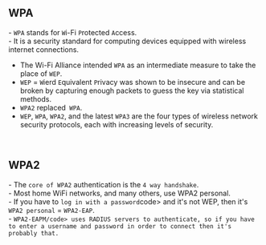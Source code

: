 
<h2>WPA</h2>
- <code>WPA</code> stands for <code>W</code>i-Fi <code>P</code>rotected <code>A</code>ccess.<br>
- It is a security standard for computing devices equipped with wireless internet connections.<br>


- The Wi-Fi Alliance intended <code>WPA</code> as an intermediate measure to take the place of <code>WEP</code>.<br>
- <code>WEP</code> = <code>W</code>ierd <code>E</code>quivalent <code>P</code>rivacy was shown to be insecure and can be broken by capturing enough packets to guess the key via statistical methods.<br>
- <code>WPA2</code> replaced<code> WPA</code>.<br>
- <code>WEP</code>, <code>WPA</code>, <code>WPA2</code>, and the latest <code>WPA3</code> are the four types of wireless network security protocols, each with increasing levels of security.<br>

<br>
<h2>WPA2</h2>
- The <code>core of WPA2</code> authentication is the <code>4 way handshake</code>.<br>
- Most home WiFi networks, and many others, use WPA2 personal.<br>
- If you have to <code>log in with a password</code>code> and it's not WEP, then it's <code>WPA2 personal</code> = <code>WPA2-EAP</code>.<br>
- <code>WPA2-EAPM/code> uses RADIUS servers to authenticate, so if you have to enter a username and password in order to connect then it's probably that.<br>
